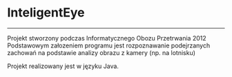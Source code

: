 # InteligentEye
---------------
Projekt stworzony podczas Informatycznego Obozu Przetrwania 2012
Podstawowym załozeniem programu jest rozpoznawanie podejrzanych zachowań na podstawie analizy obrazu z kamery (np. na lotnisku)

Projekt realizowany jest w języku Java.
